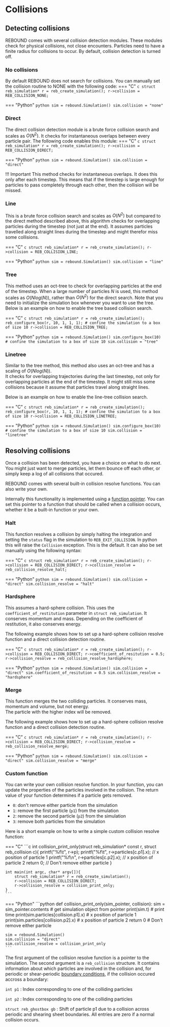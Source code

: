 # Collisions

## Detecting collisions

REBOUND comes with several collision detection modules. 
These modules check for physical collisions, not close encounters.
Particles need to have a finite radius for collisions to occur.
By default, collision detection is turned off.


### No collisions
By default REBOUND does not search for collisions. 
You can manually set the collision routine to NONE with the following code:
=== "C"
    ```c
    struct reb_simulation* r = reb_create_simulation();
    r->collision = REB_COLLISION_NONE;
    ```

=== "Python"
    ```python
    sim = rebound.Simulation()
    sim.collision = "none"
    ```

### Direct
The direct collision detection module is a brute force collision search and scales as $O(N^2)$.
It checks for instantaneous overlaps between every particle pair. 
The following code enables this module:
=== "C"
    ```c
    struct reb_simulation* r = reb_create_simulation();
    r->collision = REB_COLLISION_DIRECT;
    ```

=== "Python"
    ```python
    sim = rebound.Simulation()
    sim.collision = "direct"
    ```

!!! Important
    This method checks for instantaneous overlaps. It does this only after each timestep.
    This means that if the timestep is large enough for particles to pass completely through each other, then the collision will be missed. 
    


### Line
This is a brute force collision search and scales as $O(N^2)$ but compared to the direct method described above, this algorithm checks for overlapping particles during the timestep (not just at the end).
It assumes particles travelled along straight lines during the timestep and might therefor miss some collisions.

=== "C"
    ```c
    struct reb_simulation* r = reb_create_simulation();
    r->collision = REB_COLLISION_LINE;
    ```

=== "Python"
    ```python
    sim = rebound.Simulation()
    sim.collision = "line"
    ```

### Tree
This method uses an oct-tree to check for overlapping particles at the end of the timestep.
When a large number of particles $N$ is used, this method scales as $O(N log(N))$, rather than $O(N^2)$ for the direct search.
Note that you need to initialize the simulation box whenever you want to use the tree.
Below is an example on how to enable the tree based collision search.

=== "C"
    ```c
    struct reb_simulation* r = reb_create_simulation();
    reb_configure_box(r, 10, 1, 1, 1); # confine the simulation to a box of size 10
    r->collision = REB_COLLISION_TREE;
    ```

=== "Python"
    ```python
    sim = rebound.Simulation()
    sim.configure_box(10)   # confine the simulation to a box of size 10
    sim.collision = "tree"
    ```


### Linetree
Similar to the tree method, this method also uses an oct-tree and has a scaling of $O(N log(N))$.  
It checks for overlapping trajectories during the last timestep, not only for overlapping particles at the end of the timestep.
It might still miss some collisions because it assume that particles travel along straight lines.


Below is an example on how to enable the line-tree collision search.

=== "C"
    ```c
    struct reb_simulation* r = reb_create_simulation();
    reb_configure_box(r, 10, 1, 1, 1); # confine the simulation to a box of size 10
    r->collision = REB_COLLISION_LINETREE;
    ```

=== "Python"
    ```python
    sim = rebound.Simulation()
    sim.configure_box(10)   # confine the simulation to a box of size 10
    sim.collision = "linetree"
    ```

## Resolving collisions

Once a collision has been detected, you have a choice on what to do next.
You might just want to merge particles, let them bounce off each other, or simply keep a log of all collisions that occured. 

REBOUND comes with several built-in collision resolve functions. 
You can also write your own.

Internally this functionality is implemented using a [function pointer](https://www.cprogramming.com/tutorial/function-pointers.html). 
You can set this pointer to a function that should be called when a collision occurs, whether it be a built-in function or your own. 

### Halt

This function resolves a collision by simply halting the integration and setting the `status` flag in the simulation to `REB_EXIT_COLLISION`. 
In python this will raise the `Collision` exception.
This is the default.
It can also be set manually using the following syntax:

=== "C"
    ```c
    struct reb_simulation* r = reb_create_simulation();
    r->collision = REB_COLLISION_DIRECT;
    r->collision_resolve = reb_collision_resolve_halt;
    ```

=== "Python"
    ```python
    sim = rebound.Simulation()
    sim.collision = "direct"
    sim.collision_resolve = "halt"
    ```

### Hardsphere

This assumes a hard-sphere collision. 
This uses the `coefficient_of_restitution` parameter in `struct reb_simulation`. 
It conserves momentum and mass.
Depending on the coefficient of restitution, it also conserves energy.

The following example shows how to set up a hard-sphere collision resolve function and a direct collision detection routine.

=== "C"
    ```c
    struct reb_simulation* r = reb_create_simulation();
    r->collision = REB_COLLISION_DIRECT;
    r->coefficient_of_resitution = 0.5;
    r->collision_resolve = reb_collision_resolve_hardsphere;
    ```

=== "Python"
    ```python
    sim = rebound.Simulation()
    sim.collision = "direct"
    sim.coefficient_of_resitution = 0.5
    sim.collision_resolve = "hardsphere"
    ```


### Merge
 
This function merges the two colliding particles. 
It conserves mass, momentum and volume, but not energy.  
The particle with the higher index will be removed. 

The following example shows how to set up a hard-sphere collision resolve function and a direct collision detection routine.

=== "C"
    ```c
    struct reb_simulation* r = reb_create_simulation();
    r->collision = REB_COLLISION_DIRECT;
    r->collision_resolve = reb_collision_resolve_merge;
    ```

=== "Python"
    ```python
    sim = rebound.Simulation()
    sim.collision = "direct"
    sim.collision_resolve = "merge"
    ```

### Custom function
You can write your own collision resolve function. 
In your function, you can update the properties of the particles involved in the collision.
The return value of your function determines if a particle gets removed.

- `0`: don't remove either particle from the simulation
- `1`: remove the first particle (`p1`) from the simulation
- `2`: remove the second particle (`p2`) from the simulation
- `3`: remove both particles from the simulation

Here is a short example on how to write a simple custom collision resolve function:

=== "C"
    ```c
    int collision_print_only(struct reb_simulation* const r, struct reb_collision c){
        printf("%f\t", r->p);
        printf("%f\t", r->particles[c.p1].x);    // x position of particle 1
        printf("%f\n", r->particles[c.p2].x);    // x position of particle 2
        return 0; // Don't remove either particle
    }

    int main(int argc, char* argv[]){
        struct reb_simulation* r = reb_create_simulation();
        r->collision = REB_COLLISION_DIRECT;
        r->collision_resolve = collision_print_only;
    }
    ```

=== "Python"
    ```python
    def collision_print_only(sim_pointer, collision):
        sim = sim_pointer.contents           # get simulation object from pointer
        print(sim.t)                         # print time 
        print(sim.particles[collision.p1].x) # x position of particle 1
        print(sim.particles[collision.p2].x) # x position of particle 2
        return 0                             # Don't remove either particle
    
    sim = rebound.Simulation()
    sim.collision = "direct"
    sim.collision_resolve = collision_print_only
    ```
The first argument of the collision resolve function is a pointer to the simulation. 
The second argument is a `reb_collision` structure. 
It contains information about which particles are involved in the collision and, for periodic or shear-periodic [boundary conditions](boundaryconditions.md), if the collision occured accross a boundary:

`int p1`
:   Index corresponding to one of the colliding particles

`int p2`
:   Index corresponding to one of the colliding particles

`struct reb_ghostbox gb`
:   Shift of particle p1 due to a collision across periodic and shearing sheet boundaries. All entries are zero if a normal collision occurs.
